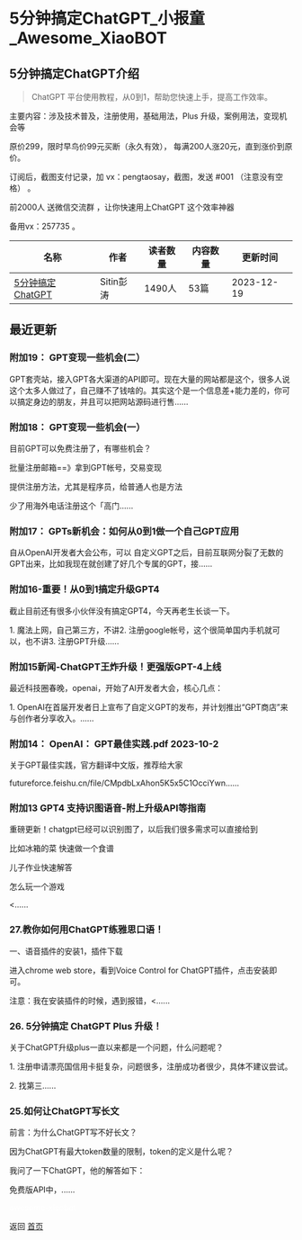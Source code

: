 # 5分钟搞定ChatGPT_小报童_Awesome_XiaoBOT

## 5分钟搞定ChatGPT介绍
> ChatGPT 平台使用教程，从0到1，帮助您快速上手，提高工作效率。    
    
主要内容：涉及技术普及，注册使用，基础用法，Plus 升级，案例用法，变现机会等    
    
原价299，限时早鸟价99元买断（永久有效）， 每满200人涨20元，直到涨价到原价。    
    
订阅后，截图支付记录，加 vx：pengtaosay，截图，发送 #001 （注意没有空格） 。    
    
前2000人 送微信交流群 ，让你快速用上ChatGPT 这个效率神器    
    
备用vx：257735 。  
  


|名称|作者|读者数量|内容数量|更新时间|
|---|---|---|---|---|
|[5分钟搞定ChatGPT](https://xiaobot.net/p/chatgpt001?refer=9c3f1c95-a052-465a-9902-f6d75080262a)|Sitin彭涛|1490人|53篇|2023-12-19|

## 最近更新
### 附加19： GPT变现一些机会(二）

GPT套壳站，接入GPT各大渠道的API即可。现在大量的网站都是这个，很多人说这个太多人做过了，自己赚不了钱啥的。其实这个是一个信息差+能力差的，你可以搞定身边的朋友，并且可以把网站源码进行售......

### 附加18： GPT变现一些机会(一）

目前GPT可以免费注册了，有哪些机会？

批量注册邮箱==》拿到GPT帐号，交易变现

提供注册方法，尤其是程序员，给普通人也是方法

少了用海外电话注册这个「高门......

### 附加17： GPTs新机会：如何从0到1做一个自己GPT应用



自从OpenAI开发者大会公布，可以 自定义GPT之后，目前互联网分裂了无数的GPT出来，比如我现在就创建了好几个专属的GPT，接......

### 附加16-重要！从0到1搞定升级GPT4

截止目前还有很多小伙伴没有搞定GPT4，今天再老生长谈一下。

1\. 魔法上网，自己第三方，不讲2. 注册google帐号，这个很简单国内手机就可以，也不讲3. 注册GPT升级......

### 附加15新闻-ChatGPT王炸升级！更强版GPT-4上线

最近科技圈春晚，openai，开始了AI开发者大会，核心几点：

1\. OpenAI在首届开发者日上宣布了自定义GPT的发布，并计划推出“GPT商店”来与创作者分享收入。......

### 附加14： OpenAI： GPT最佳实践.pdf 2023-10-2

关于GPT最佳实践，官方翻译中文版，推荐给大家

futureforce.feishu.cn/file/CMpdbLxAhon5K5x5C1OcciYwn......

### 附加13 GPT4 支持识图语音-附上升级API等指南

重磅更新！chatgpt已经可以识别图了，以后我们很多需求可以直接给到

比如冰箱的菜 快速做一个食谱

儿子作业快速解答

怎么玩一个游戏

<......

### 27.教你如何用ChatGPT练雅思口语！

一、语音插件的安装1，插件下载

进入chrome web store，看到Voice Control for ChatGPT插件，点击安装即可。

注意：我在安装插件的时候，遇到报错，<......

### 26\. 5分钟搞定 ChatGPT Plus 升级！

关于ChatGPT升级plus一直以来都是一个问题，什么问题呢？

1\. 注册申请漂亮国信用卡挺复杂，问题很多，注册成功者很少，具体不建议尝试。

2\. 找第三......

### 25.如何让ChatGPT写长文

前言：为什么ChatGPT写不好长文？

因为ChatGPT有最大token数量的限制，token的定义是什么呢？

我问了一下ChatGPT，他的解答如下：

免费版API中，......


<a href="https://github.com/Reno9527/awesome-xiaobot" style="color: white; text-decoration: none;">awesome-xiaobot</a>

返回 [首页](../README.md)
